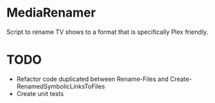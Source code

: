 # MediaRenamer
Script to rename TV shows to a format that is specifically Plex friendly. 

# TODO
- Refactor code duplicated between Rename-Files and Create-RenamedSymbolicLinksToFiles
- Create unit tests 
